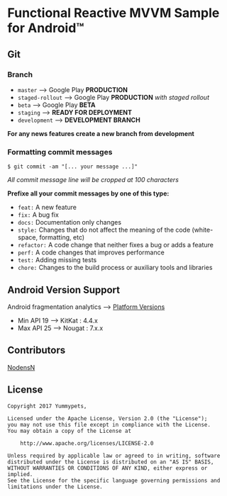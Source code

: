 # Functional Reactive MVVM Sample for Android™

## Git
### Branch
* `master` --> Google Play **PRODUCTION**
* `staged-rollout` --> Google Play **PRODUCTION** <i>with staged rollout</i>
* `beta` --> Google Play **BETA**
* `staging` --> **READY FOR DEPLOYMENT**
* `development` --> **DEVELOPMENT BRANCH**

**For any news features create a new branch from development**

### Formatting commit messages
```
$ git commit -am "[... your message ...]"
```
*All commit message line will be cropped at 100 characters*

**Prefixe all your commit messages by one of this type:**
* `feat:`     A new feature
* `fix:`      A bug fix
* `docs:`     Documentation only changes
* `style:`    Changes that do not affect the meaning of the code (white-space, formatting, etc)
* `refactor:` A code change that neither fixes a bug or adds a feature
* `perf:`     A code changes that improves performance
* `test:`     Adding missing tests
* `chore:`    Changes to the build process or auxiliary tools and libraries

## Android Version Support
Android fragmentation analytics --> [Platform Versions](http://developer.android.com/about/dashboards/index.html#Platform)

* Min API 19 --> 	KitKat : 4.4.x
* Max API 25 --> Nougat : 7.x.x

## Contributors
[NodensN](https://github.com/NodensN)

## License
```
Copyright 2017 Yummypets,

Licensed under the Apache License, Version 2.0 (the "License");
you may not use this file except in compliance with the License.
You may obtain a copy of the License at

    http://www.apache.org/licenses/LICENSE-2.0

Unless required by applicable law or agreed to in writing, software
distributed under the License is distributed on an "AS IS" BASIS,
WITHOUT WARRANTIES OR CONDITIONS OF ANY KIND, either express or implied.
See the License for the specific language governing permissions and
limitations under the License.
```
